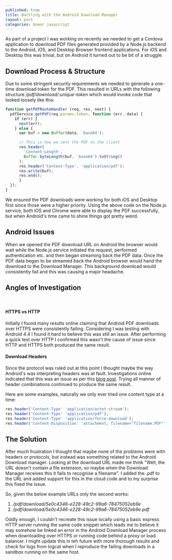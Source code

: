 ```yaml
---
published: true
title: Battling with the Android Download Manager
layout: post
categories: bower javascript
---
```


As part of a project I was working on recently we needed to get a Cordova application to download PDF files generated provided by a Node.js backend to the Android, iOS, and Desktop Browser frontend applications. For iOS and Desktop this was trivial, but on Android it turned out to be bit of a struggle.

## Download Process & Structure
Due to some stringent security requirements we needed to generate a one-time download token for the PDF. This resulted in URLs with the following structure _/pdf/download/:unique-token_ which would invoke code that looked loosely like this:

```javascript
function getPdfRouteHandler (req, res, next) {
  pdfService.getPdf(req.params.token, function (err, data) {
    if (err) {
      next(err);
    } else {
      var buf = new Buffer(data, 'base64');

      // This is how we sent the PDF to the client
      res.header(
        'Content-Length',
        Buffer.byteLength(buf, 'base64').toString()
      );
      res.header('Content-Type', 'application/pdf');
      res.write(buf);
      res.end();
      }
  });
}
```

We ensured the PDF downloads were working for both iOS and Desktop first since those were a higher priority. Using the above code on the Node.js service, both iOS and Chrome were able to display the PDF successfully, but when Android's time came to shine things got pretty weird.

## Android Issues
When we opened the PDF download URL on Android the browser would wait while the Node.js service initiated the request, performed authentication etc. and then began streaming back the PDF data. Once the PDF data began to be streamed back the Android browser would hand the download to the Download Manager. This background download would consistently fail and this was causing a major headache.

## Angles of Investigation
<br>

#### HTTPS vs HTTP
Initially I found many results online claiming that Android PDF downloads over HTTPS were consistently failing. Considering I was testing with Android 4.4 I found it hard to believe this was still an issue. After performing a quick test over HTTP I confirmed this wasn't the cause of issue since HTTP and HTTPS both produced the same result.

#### Download Headers
Since the protocol was ruled out at this point I thought maybe the way Android's was interpreting headers was at fault. Investigations online indicated that this was an issue as per this [blog post](http://www.digiblog.de/2011/04/android-and-the-download-file-headers/). Trying all manner of header combinations continued to produce the same result.

Here are some examples, naturally we only ever tried one content type at a time:

```javascript
res.header('Content-Type' 'application/octet-stream');
res.header('Content-Type' 'application/pdf');
res.header('Content-Type' 'application/force-download');
res.header('Content-Disposition' 'attachment; filename="filename.PDF"');
```

## The Solution
After much frustration I thought that maybe none of the problems were with headers or protocols, but instead was something related to the Android Download manager. Looking at the download URL made me think "Well, the URL doesn't contain a file extension, so maybe when the Download Manager receives this it fails to recognise a filename". I added the .pdf to the URL and added support for this in the cloud code and to my surprise this fixed the issue.

So, given the below example URLs only the second works:

1. _/pdf/download/5e0c4346-e228-49c2-99a6-78475052eb9e_
2. _/pdf/download/5e0c4346-e228-49c2-99a6-78475052eb9e.pdf_

Oddly enough, I couldn't recreate this issue locally using a basic express HTTP server running the same code snippet which leads me to believe it may somehow be linked an error in the Android Download Manager process when downloading over HTTPS or running code behind a proxy or load balancer. I might update this in teh future with more thorough results and check for logs from logcat when I reproduce the failing downloads in a sandbox running on the same host.
